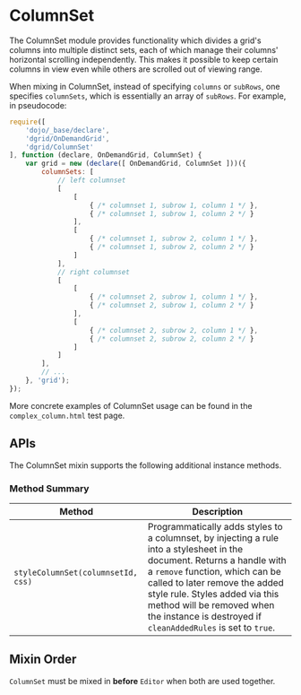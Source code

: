 # ColumnSet

The ColumnSet module provides functionality which divides a grid's columns into
multiple distinct sets, each of which manage their columns' horizontal scrolling
independently. This makes it possible to keep certain columns in view even while
others are scrolled out of viewing range.

When mixing in ColumnSet, instead of specifying `columns` or `subRows`, one
specifies `columnSets`, which is essentially an array of `subRows`. For example,
in pseudocode:

```js
require([
    'dojo/_base/declare',
    'dgrid/OnDemandGrid',
    'dgrid/ColumnSet'
], function (declare, OnDemandGrid, ColumnSet) {
    var grid = new (declare([ OnDemandGrid, ColumnSet ]))({
        columnSets: [
            // left columnset
            [
                [
                    { /* columnset 1, subrow 1, column 1 */ },
                    { /* columnset 1, subrow 1, column 2 */ }
                ],
                [
                    { /* columnset 1, subrow 2, column 1 */ },
                    { /* columnset 1, subrow 2, column 2 */ }
                ]
            ],
            // right columnset
            [
                [
                    { /* columnset 2, subrow 1, column 1 */ },
                    { /* columnset 2, subrow 1, column 2 */ }
                ],
                [
                    { /* columnset 2, subrow 2, column 1 */ },
                    { /* columnset 2, subrow 2, column 2 */ }
                ]
            ]
        ],
        // ...
    }, 'grid');
});
```

More concrete examples of ColumnSet usage can be found in the
`complex_column.html` test page.

## APIs

The ColumnSet mixin supports the following additional instance methods.

### Method Summary
Method | Description
------ | -----------
`styleColumnSet(columnsetId, css)` | Programmatically adds styles to a columnset, by injecting a rule into a stylesheet in the document.  Returns a handle with a `remove` function, which can be called to later remove the added style rule.  Styles added via this method will be removed when the instance is destroyed if `cleanAddedRules` is set to `true`.

## Mixin Order

`ColumnSet` must be mixed in **before** `Editor` when both are used together.
